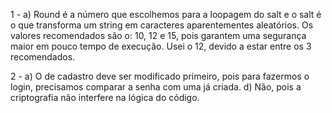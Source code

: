 1 - a) Round é a número que escolhemos para a loopagem do salt e o salt é o que transforma um string em caracteres aparentementes aleatórios. Os valores recomendados são o: 10, 12 e 15, pois garantem uma segurança maior em pouco tempo de execução. Usei o 12, devido a estar entre os 3 recomendados.

2 - a) O de cadastro deve ser modificado primeiro, pois para fazermos o login, precisamos comparar a senha com uma já criada.
    d) Não, pois a criptografia não interfere na lógica do código.

